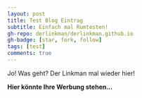 ```yaml
---
layout: post
title: Test Blog Eintrag
subtitle: Einfach mal Rumtesten!
gh-repo: derlinkman/derlinkman.github.io
gh-badge: [star, fork, follow]
tags: [test]
comments: true
---
```


Jo! Was geht? Der Linkman mal wieder hier!

**Hier könnte Ihre Werbung stehen...**

